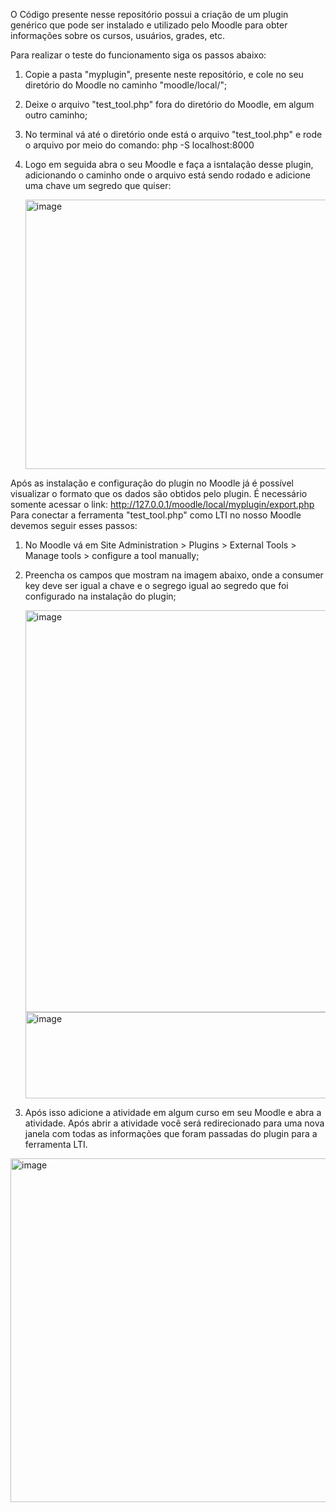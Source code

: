 O Código presente nesse repositório possui a criação de um plugin genérico que pode ser instalado e utilizado pelo Moodle para obter informações sobre os cursos, usuários, grades, etc.

Para realizar o teste do funcionamento siga os passos abaixo:
  1. Copie a pasta "myplugin", presente neste repositório, e cole no seu diretório do Moodle no caminho "moodle/local/";
  2. Deixe o arquivo "test_tool.php" fora do diretório do Moodle, em algum outro caminho;
  3. No terminal vá até o diretório onde está o arquivo "test_tool.php" e rode o arquivo por meio do comando: php -S localhost:8000
  4. Logo em seguida abra o seu Moodle e faça a isntalação desse plugin, adicionando o caminho onde o arquivo está sendo rodado e adicione uma chave um segredo que quiser:
     
     <img width="1234" height="431" alt="image" src="https://github.com/user-attachments/assets/e169b295-c5a3-42bf-9ba0-d663b8befca4" />
     
Após as instalação e configuração do plugin no Moodle já é possível visualizar o formato que os dados são obtidos pelo plugin. É necessário somente acessar o link: http://127.0.0.1/moodle/local/myplugin/export.php
Para conectar a ferramenta "test_tool.php" como LTI no nosso Moodle devemos seguir esses passos:
  1. No Moodle vá em Site Administration > Plugins > External Tools > Manage tools > configure a tool manually;
  2. Preencha os campos que mostram na imagem abaixo, onde a consumer key deve ser igual a chave e o segrego igual ao segredo que foi configurado na instalação do plugin;
     
     <img width="1795" height="643" alt="image" src="https://github.com/user-attachments/assets/9f5706c8-eef5-4e79-8126-908628908765" />
     <img width="906" height="138" alt="image" src="https://github.com/user-attachments/assets/c3aef6c9-f71b-4cec-a152-39bd53f87445" />


  3. Após isso adicione a atividade em algum curso em seu Moodle e abra a atividade.
Após abrir a atividade você será redirecionado para uma nova janela com todas as informações que foram passadas do plugin para a ferramenta LTI.

<img width="1099" height="550" alt="image" src="https://github.com/user-attachments/assets/6d36d455-9339-48f4-bbc0-78b37fe36e5b" />
